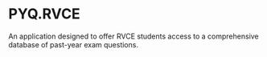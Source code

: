 # PYQ.RVCE
An application designed to offer RVCE students access to a comprehensive database of past-year exam questions.
